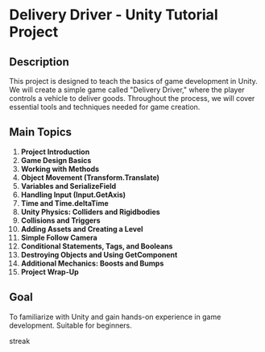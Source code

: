 # Delivery Driver - Unity Tutorial Project

## Description

This project is designed to teach the basics of game development in Unity. We will create a simple game called "Delivery Driver," where the player controls a vehicle to deliver goods. Throughout the process, we will cover essential tools and techniques needed for game creation.

## Main Topics

1. **Project Introduction**
2. **Game Design Basics**
3. **Working with Methods**
4. **Object Movement (Transform.Translate)**
5. **Variables and SerializeField**
6. **Handling Input (Input.GetAxis)**
7. **Time and Time.deltaTime**
8. **Unity Physics: Colliders and Rigidbodies**
9. **Collisions and Triggers**
10. **Adding Assets and Creating a Level**
11. **Simple Follow Camera**
12. **Conditional Statements, Tags, and Booleans**
13. **Destroying Objects and Using GetComponent**
14. **Additional Mechanics: Boosts and Bumps**
15. **Project Wrap-Up**

## Goal

To familiarize with Unity and gain hands-on experience in game development. Suitable for beginners.

streak
